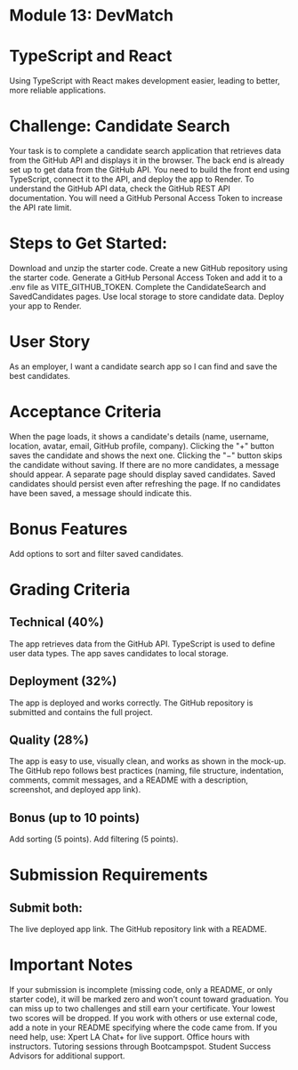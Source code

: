 # Module 13: DevMatch

# TypeScript and React
Using TypeScript with React makes development easier, leading to better, more reliable applications.

# Challenge: Candidate Search
Your task is to complete a candidate search application that retrieves data from the GitHub API and displays it in the browser.
The back end is already set up to get data from the GitHub API.
You need to build the front end using TypeScript, connect it to the API, and deploy the app to Render.
To understand the GitHub API data, check the GitHub REST API documentation.
You will need a GitHub Personal Access Token to increase the API rate limit.

# Steps to Get Started:
Download and unzip the starter code.
Create a new GitHub repository using the starter code.
Generate a GitHub Personal Access Token and add it to a .env file as VITE_GITHUB_TOKEN.
Complete the CandidateSearch and SavedCandidates pages.
Use local storage to store candidate data.
Deploy your app to Render.

# User Story
As an employer, I want a candidate search app so I can find and save the best candidates.

# Acceptance Criteria
When the page loads, it shows a candidate's details (name, username, location, avatar, email, GitHub profile, company).
Clicking the "+" button saves the candidate and shows the next one.
Clicking the "−" button skips the candidate without saving.
If there are no more candidates, a message should appear.
A separate page should display saved candidates.
Saved candidates should persist even after refreshing the page.
If no candidates have been saved, a message should indicate this.

# Bonus Features
Add options to sort and filter saved candidates.

# Grading Criteria

## Technical (40%)
The app retrieves data from the GitHub API.
TypeScript is used to define user data types.
The app saves candidates to local storage.

## Deployment (32%)
The app is deployed and works correctly.
The GitHub repository is submitted and contains the full project.

## Quality (28%)
The app is easy to use, visually clean, and works as shown in the mock-up.
The GitHub repo follows best practices (naming, file structure, indentation, comments, commit messages, and a README with a description, screenshot, and deployed app link).

## Bonus (up to 10 points)
Add sorting (5 points).
Add filtering (5 points).

# Submission Requirements

## Submit both:
The live deployed app link.
The GitHub repository link with a README.

# Important Notes
If your submission is incomplete (missing code, only a README, or only starter code), it will be marked zero and won’t count toward graduation.
You can miss up to two challenges and still earn your certificate. Your lowest two scores will be dropped.
If you work with others or use external code, add a note in your README specifying where the code came from.
If you need help, use:
Xpert LA Chat+ for live support.
Office hours with instructors.
Tutoring sessions through Bootcampspot.
Student Success Advisors for additional support.

